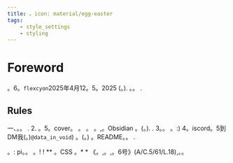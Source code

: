 ```yaml
---
title: 。icon: material/egg-easter
tags:
    - style_settings
    - styling
---
```


# Foreword

。6。`flexcyon`2025年4月12。5。2025 (。). 。。
.

## Rules

一、。。
.
2. 。5。cover。 。 。 。,。Obsidian 。(。).
.
3。。 。:)
4。iscord。5到DM我(。)`@data_in_void`) 。(。)
。README。。
.

。: pi。。 。!
!
** 。CSS 。* * 《。,。,。6号》(A/C.5/61/L.18),。。

